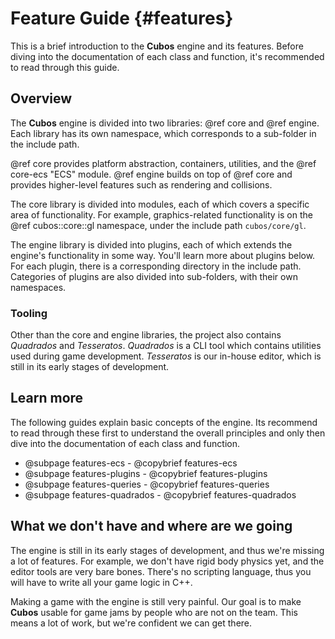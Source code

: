 # Feature Guide {#features}

This is a brief introduction to the **Cubos** engine and its features. Before
diving into the documentation of each class and function, it's recommended to
read through this guide.

## Overview

The **Cubos** engine is divided into two libraries: @ref core and @ref engine.
Each library has its own namespace, which corresponds to a sub-folder in the
include path.

@ref core provides platform abstraction, containers, utilities, and the
@ref core-ecs "ECS" module. @ref engine builds on top of @ref core and provides
higher-level features such as rendering and collisions.

The core library is divided into modules, each of which covers a specific area
of functionality. For example, graphics-related functionality is on the
@ref cubos::core::gl namespace, under the include path `cubos/core/gl`.

The engine library is divided into plugins, each of which extends the engine's
functionality in some way. You'll learn more about plugins below. For each
plugin, there is a corresponding directory in the include path. Categories of
plugins are also divided into sub-folders, with their own namespaces.

### Tooling

Other than the core and engine libraries, the project also contains *Quadrados*
and *Tesseratos*. *Quadrados* is a CLI tool which contains utilities used
during game development. *Tesseratos* is our in-house editor, which is still
in its early stages of development.

## Learn more

The following guides explain basic concepts of the engine. Its recommend to
read through these first to understand the overall principles and only then
dive into the documentation of each class and function.

- @subpage features-ecs - @copybrief features-ecs
- @subpage features-plugins - @copybrief features-plugins
- @subpage features-queries - @copybrief features-queries
- @subpage features-quadrados - @copybrief features-quadrados

## What we don't have and where are we going

The engine is still in its early stages of development, and thus we're missing
a lot of features. For example, we don't have rigid body physics yet, and the editor tools are very bare bones.
There's no scripting language, thus you will have to write all your game logic in C++.

Making a game with the engine is still very painful. Our goal is to make
**Cubos** usable for game jams by people who are not on the team. This means a
lot of work, but we're confident we can get there.
